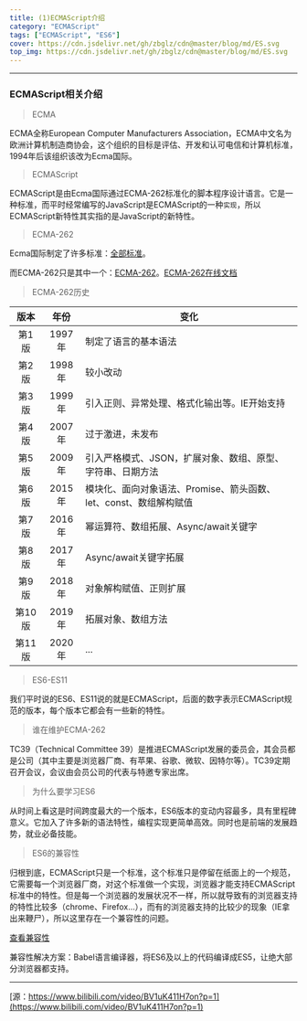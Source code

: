 ```yaml
---
title: (1)ECMAScript介绍
category: "ECMAScript"
tags: ["ECMAScript", "ES6"]
cover: https://cdn.jsdelivr.net/gh/zbglz/cdn@master/blog/md/ES.svg
top_img: https://cdn.jsdelivr.net/gh/zbglz/cdn@master/blog/md/ES.svg
---
```


***

### ECMAScript相关介绍

> ECMA

ECMA全称European Computer Manufacturers Association，ECMA中文名为欧洲计算机制造商协会，这个组织的目标是评估、开发和认可电信和计算机标准，1994年后该组织该改为Ecma国际。

> ECMAScript

ECMAScript是由Ecma国际通过ECMA-262标准化的脚本程序设计语言。它是一种标准，而平时经常编写的JavaScript是ECMAScript的一种`实现`，所以ECMAScript新特性其实指的是JavaScript的新特性。

> ECMA-262

Ecma国际制定了许多标准：[全部标准](https://www.ecma-international.org/publications-and-standards/standards/)。

而ECMA-262只是其中一个：[ECMA-262](https://www.ecma-international.org/publications-and-standards/standards/ecma-262/)。[ECMA-262在线文档](https://262.ecma-international.org/12.0/)

> ECMA-262历史

|  版本  |  年份  | 变化                                                         |
| :----: | :----: | ------------------------------------------------------------ |
| 第1版  | 1997年 | 制定了语言的基本语法                                         |
| 第2版  | 1998年 | 较小改动                                                     |
| 第3版  | 1999年 | 引入正则、异常处理、格式化输出等。IE开始支持                 |
| 第4版  | 2007年 | 过于激进，未发布                                             |
| 第5版  | 2009年 | 引入严格模式、JSON，扩展对象、数组、原型、字符串、日期方法   |
| 第6版  | 2015年 | 模块化、面向对象语法、Promise、箭头函数、let、const、数组解构赋值 |
| 第7版  | 2016年 | 幂运算符、数组拓展、Async/await关键字                        |
| 第8版  | 2017年 | Async/await关键字拓展                                        |
| 第9版  | 2018年 | 对象解构赋值、正则扩展                                       |
| 第10版 | 2019年 | 拓展对象、数组方法                                           |
| 第11版 | 2020年 | ...                                                          |

> ES6-ES11

我们平时说的ES6、ES11说的就是ECMAScript，后面的数字表示ECMAScript规范的版本，每个版本它都会有一些新的特性。

> 谁在维护ECMA-262

TC39（Technical Committee 39）是推进ECMAScript发展的委员会，其会员都是公司（其中主要是浏览器厂商、有苹果、谷歌、微软、因特尔等）。TC39定期召开会议，会议由会员公司的代表与特邀专家出席。

> 为什么要学习ES6

从时间上看这是时间跨度最大的一个版本，ES6版本的变动内容最多，具有里程碑意义。它加入了许多新的语法特性，编程实现更简单高效。同时也是前端的发展趋势，就业必备技能。

> ES6的兼容性

归根到底，ECMAScript只是一个标准，这个标准只是停留在纸面上的一个规范，它需要每一个浏览器厂商，对这个标准做一个实现，浏览器才能支持ECMAScript标准中的特性。但是每一个浏览器的发展状况不一样，所以就导致有的浏览器支持的特性比较多（chrome、Firefox...），而有的浏览器支持的比较少的现象（IE拿出来鞭尸），所以这里存在一个兼容性的问题。

[查看兼容性](https://kangax.github.io/compat-table/es6/)

兼容性解决方案：Babel语言编译器，将ES6及以上的代码编译成ES5，让绝大部分浏览器都支持。

***

[源：https://www.bilibili.com/video/BV1uK411H7on?p=1](https://www.bilibili.com/video/BV1uK411H7on?p=1)